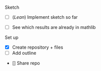 Sketch
- [ ] (*Lean*) Implement sketch so far
- [ ] See which results are already in mathlib



Set up
- [X] Create repository + files
- [ ] Add outline 
- [] Share repo 